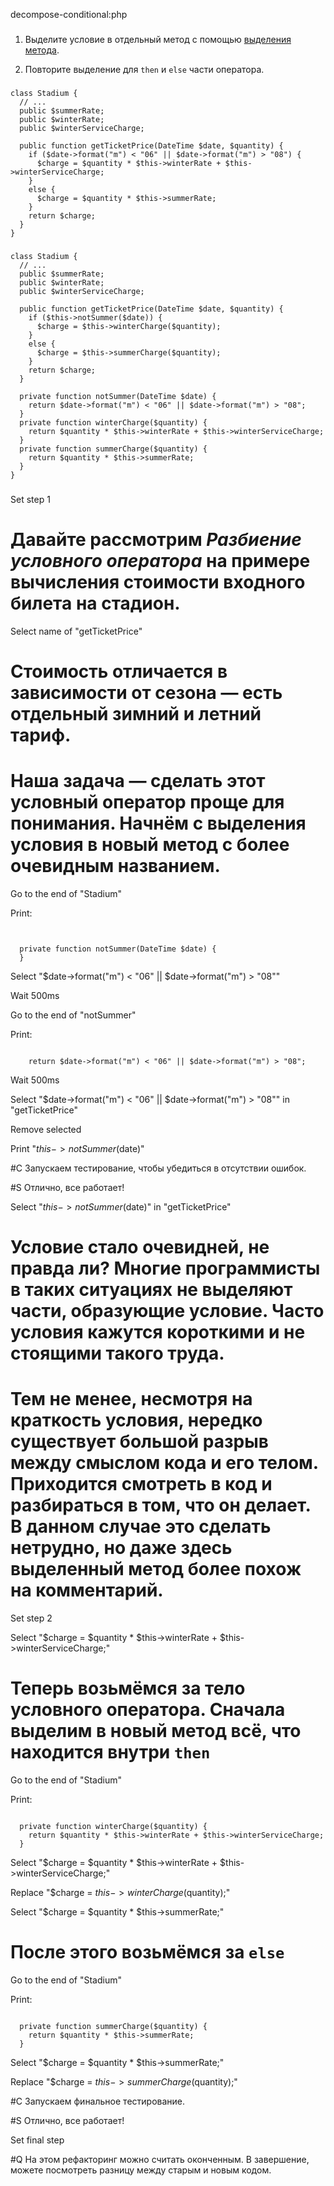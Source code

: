 decompose-conditional:php

###

1. Выделите условие в отдельный метод с помощью <a href="/extract-method">выделения метода</a>.

2. Повторите выделение для <code>then</code> и <code>else</code> части оператора.



###

```
class Stadium {
  // ...
  public $summerRate;
  public $winterRate;
  public $winterServiceCharge;

  public function getTicketPrice(DateTime $date, $quantity) {
    if ($date->format("m") < "06" || $date->format("m") > "08") {
      $charge = $quantity * $this->winterRate + $this->winterServiceCharge;
    }
    else {
      $charge = $quantity * $this->summerRate;
    }
    return $charge;
  }
}
```

###

```
class Stadium {
  // ...
  public $summerRate;
  public $winterRate;
  public $winterServiceCharge;

  public function getTicketPrice(DateTime $date, $quantity) {
    if ($this->notSummer($date)) {
      $charge = $this->winterCharge($quantity);
    }
    else {
      $charge = $this->summerCharge($quantity);
    }
    return $charge;
  }

  private function notSummer(DateTime $date) {
    return $date->format("m") < "06" || $date->format("m") > "08";
  }
  private function winterCharge($quantity) {
    return $quantity * $this->winterRate + $this->winterServiceCharge;
  }
  private function summerCharge($quantity) {
    return $quantity * $this->summerRate;
  }
}
```

###

Set step 1

# Давайте рассмотрим <i>Разбиение условного оператора</i> на примере вычисления стоимости входного билета на стадион.

Select name of "getTicketPrice"

# Стоимость отличается в зависимости от сезона — есть отдельный зимний и летний тариф.

# Наша задача — сделать этот условный оператор проще для понимания. Начнём с выделения условия в новый метод с более очевидным названием.

Go to the end of "Stadium"

Print:
```


  private function notSummer(DateTime $date) {
  }
```

Select "$date->format("m") < "06" || $date->format("m") > "08""

Wait 500ms

Go to the end of "notSummer"

Print:
```

    return $date->format("m") < "06" || $date->format("m") > "08";
```

Wait 500ms

Select "$date->format("m") < "06" || $date->format("m") > "08"" in "getTicketPrice"

Remove selected

Print "$this->notSummer($date)"


#C Запускаем тестирование, чтобы убедиться в отсутствии ошибок.

#S Отлично, все работает!

Select "$this->notSummer($date)" in "getTicketPrice"

# Условие стало очевидней, не правда ли? Многие программисты в таких ситуациях не выделяют части, образующие условие. Часто условия кажутся короткими и не стоящими такого труда.

# Тем не менее, несмотря на краткость условия, нередко существует большой разрыв между смыслом кода и его телом. Приходится смотреть в код и разбираться в том, что он делает. В данном случае это сделать нетрудно, но даже здесь выделенный метод более похож на комментарий.

Set step 2

Select "$charge = $quantity * $this->winterRate + $this->winterServiceCharge;"

# Теперь возьмёмся за тело условного оператора. Сначала выделим в новый метод всё, что находится внутри <code>then</code>

Go to the end of "Stadium"

Print:
```

  private function winterCharge($quantity) {
    return $quantity * $this->winterRate + $this->winterServiceCharge;
  }
```

Select "$charge = $quantity * $this->winterRate + $this->winterServiceCharge;"

Replace "$charge = $this->winterCharge($quantity);"


Select "$charge = $quantity * $this->summerRate;"

# После этого возьмёмся за <code>else</code>


Go to the end of "Stadium"

Print:
```

  private function summerCharge($quantity) {
    return $quantity * $this->summerRate;
  }
```

Select "$charge = $quantity * $this->summerRate;"

Replace "$charge = $this->summerCharge($quantity);"

#C Запускаем финальное тестирование.

#S Отлично, все работает!

Set final step

#Q На этом рефакторинг можно считать оконченным. В завершение, можете посмотреть разницу между старым и новым кодом.